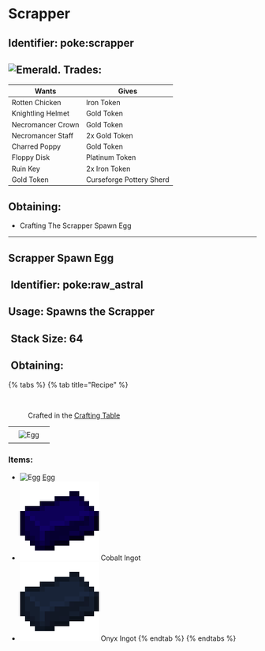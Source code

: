 # Scrapper



## Identifier: poke:scrapper

## <img src="https://minecraft.wiki/images/Emerald_JE3_BE3.png?4c5f3" alt="Emerald." data-size="line"> Trades:

| Wants             | Gives                    |
| ----------------- | ------------------------ |
| Rotten Chicken    | Iron Token               |
| Knightling Helmet | Gold Token               |
| Necromancer Crown | Gold Token               |
| Necromancer Staff | 2x Gold Token            |
| Charred Poppy     | Gold Token               |
| Floppy Disk       | Platinum Token           |
| Ruin Key          | 2x Iron Token            |
| Gold Token        | Curseforge Pottery Sherd |

## Obtaining:

* Crafting The Scrapper Spawn Egg

***

## Scrapper Spawn Egg

## <img src="https://minecraft.wiki/images/Name_Tag_JE2_BE2.png?cbdc1" alt="" data-size="line"> Identifier: poke:raw\_astral <a href="#identifier" id="identifier"></a>

## Usage: Spawns the Scrapper

## <img src="https://minecraft.wiki/images/Light_Gray_Bundle_JE1_BE1.png?b552e" alt="" data-size="line"> Stack Size: 64

## <img src="https://minecraft.wiki/images/thumb/Crafting_Table_JE4_BE3.png/150px-Crafting_Table_JE4_BE3.png?5767f" alt="" data-size="line"> Obtaining:

{% tabs %}
{% tab title="Recipe" %}


<figure><img src="https://minecraft.wiki/images/thumb/Crafting_Table_JE4_BE3.png/150px-Crafting_Table_JE4_BE3.png?5767f" alt=""><figcaption><p>Crafted in the <a href="https://minecraft.wiki/w/Crafting_Table">Crafting Table</a></p></figcaption></figure>

|     |                                                                                         |   |
| :-: | :-------------------------------------------------------------------------------------: | - |
|     |                                                                                         |   |
|     | ![Egg](https://minecraft.wiki/images/thumb/Egg_JE2_BE2.png/150px-Egg_JE2_BE2.png?495d9) |   |
|     |                                                                                         |   |

### Items:

* <img src="https://minecraft.wiki/images/thumb/Egg_JE2_BE2.png/150px-Egg_JE2_BE2.png?495d9" alt="Egg" data-size="line"> [Egg](https://minecraft.wiki/w/Egg)
* <img src="https://github.com/ItsMePok/PFE/blob/wikiAssets/wikiMain/cobalt_ingot.png?raw=true" alt="Cobalt Ingot." data-size="line"> Cobalt Ingot
* <img src="https://github.com/ItsMePok/PFE/blob/wikiAssets/wikiMain/onyx_ingot.png?raw=true" alt="Onyx Ingot." data-size="line"> Onyx Ingot
{% endtab %}
{% endtabs %}

